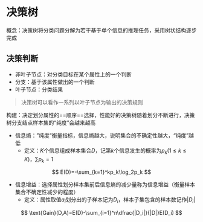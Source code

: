 # 决策树

概念：决策树将分类问题分解为若干基于单个信息的推理任务，采用树状结构逐步完成

## 决策判断

+ 非叶子节点：对分类目标在某个属性上的一个判断
+ 分支：基于该属性做出的一个判断
+ 叶子节点：分类结果

> 决策树可以看作一系列以叶子节点为输出的决策规则

构建：决定划分属性的==顺序==选择，性能好的决策树随着划分不断进行，决策树分支结点样本集的“纯度”会越来越高

+ 信息熵：”纯度“衡量指标，信息熵越大，说明集合的不确定性越大，“纯度”越低
	+ 定义：$K$个信息组成样本集合$D$，记第$k$个信息发生的概率为$p_k(1\leqslant k\leqslant K)$，$\sum p_k=1$

$$
E(D)=-\sum_{k=1}^kp_k\log_2p_k
$$

+ 信息增益：选择属性划分样本集前后信息熵的减少量称为信息增益（衡量样本集合不确定性减少的程度）
	+ 定义：属性取值$a_i$划分出的子样本记为$D_i$，样本子集包含的样本数记作$|D_i|$

$$
\text{Gain}(D,A)=E(D)-\sum_{i=1}^n\dfrac{|D_i|}{|D|}E(D_i)
$$

<!-- > 越靠近根节点，区分度越大

+ 问题：信息增益偏向选择分支多的属性（导致过拟合）
+ 解决：对分支过多进行惩罚
	+ 信息：分行为本身带来的信息

$$
\text{info}=-\sum_{i=1}^n\dfrac{|D_i|}{|D|}\log_2\dfrac{|D_i|}{|D|}
$$

$$
\text{Gain-ratio}=\text{Gain}(D,A)/\text{info}
$$ -->
